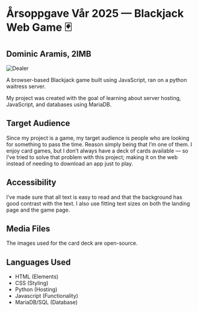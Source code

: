 # Årsoppgave Vår 2025 — Blackjack Web Game 🃏
## Dominic Aramis, 2IMB
![Dealer](årsoppgavepractice\static\media\dealer\annoying-dealer.png)

A browser-based Blackjack game built using JavaScript, ran on a python waitress server.

My project was created with the goal of learning about server hosting, JavaScript, and databases using MariaDB.

## Target Audience
Since my project is a game, my target audience is people who are looking for something to pass the time. Reason simply being that I’m one of them. I enjoy card games, but I don’t always have a deck of cards available — so I’ve tried to solve that problem with this project; making it on the web instead of needing to download an app just to play.

## Accessibility
I’ve made sure that all text is easy to read and that the background has good contrast with the text. I also use fitting text sizes on both the landing page and the game page.

## Media Files
The images used for the card deck are open-source.

## Languages Used
- HTML (Elements)
- CSS (Styling)
- Python (Hosting)
- Javascript (Functionality)
- MariaDB/SQL (Database)
